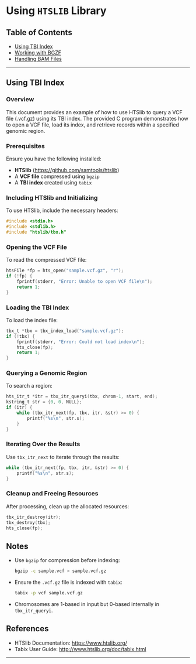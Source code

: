 # Using `HTSLIB` Library

## Table of Contents
- [Using TBI Index](#using-tbi-index)
- [Working with BGZF](#working-with-bgzf)
- [Handling BAM Files](#handling-bam-files)

---

## Using TBI Index

### Overview
This document provides an example of how to use HTSlib to query a VCF file (.vcf.gz) using its TBI index. The provided C program demonstrates how to open a VCF file, load its index, and retrieve records within a specified genomic region.

### Prerequisites
Ensure you have the following installed:
- **HTSlib** (https://github.com/samtools/htslib)
- A **VCF file** compressed using `bgzip`
- A **TBI index** created using `tabix`

### Including HTSlib and Initializing
To use HTSlib, include the necessary headers:
```c
#include <stdio.h>
#include <stdlib.h>
#include "htslib/tbx.h"
```

### Opening the VCF File
To read the compressed VCF file:
```c
htsFile *fp = hts_open("sample.vcf.gz", "r");
if (!fp) {
    fprintf(stderr, "Error: Unable to open VCF file\n");
    return 1;
}
```

### Loading the TBI Index
To load the index file:
```c
tbx_t *tbx = tbx_index_load("sample.vcf.gz");
if (!tbx) {
    fprintf(stderr, "Error: Could not load index\n");
    hts_close(fp);
    return 1;
}
```

### Querying a Genomic Region
To search a region:
```c
hts_itr_t *itr = tbx_itr_queryi(tbx, chrom-1, start, end);
kstring_t str = {0, 0, NULL};
if (itr) {
    while (tbx_itr_next(fp, tbx, itr, &str) >= 0) {
        printf("%s\n", str.s);
    }
}
```

### Iterating Over the Results
Use `tbx_itr_next` to iterate through the results:
```c
while (tbx_itr_next(fp, tbx, itr, &str) >= 0) {
    printf("%s\n", str.s);
}
```

### Cleanup and Freeing Resources
After processing, clean up the allocated resources:
```c
tbx_itr_destroy(itr);
tbx_destroy(tbx);
hts_close(fp);
```

## Notes
- Use `bgzip` for compression before indexing:
  ```sh
  bgzip -c sample.vcf > sample.vcf.gz
  ```
- Ensure the `.vcf.gz` file is indexed with `tabix`:
  ```sh
  tabix -p vcf sample.vcf.gz
  ```
- Chromosomes are 1-based in input but 0-based internally in `tbx_itr_queryi`.

## References
- HTSlib Documentation: https://www.htslib.org/
- Tabix User Guide: http://www.htslib.org/doc/tabix.html

---
